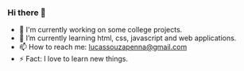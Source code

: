 ### Hi there 👋

- 🔭 I'm currently working on some college projects.
- 🌱 I’m currently learning html, css, javascript and web applications.
- 📫 How to reach me: lucassouzapenna@gmail.com 
- ⚡ Fact: I love to learn new things. 
